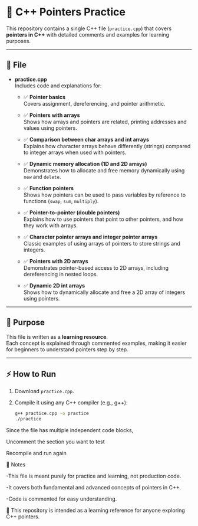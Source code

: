 # 🔹 C++ Pointers Practice

This repository contains a single C++ file (`practice.cpp`) that covers **pointers in C++** with detailed comments and examples for learning purposes.

---

## 📂 File

- **practice.cpp**  
  Includes code and explanations for:

  - ✅ **Pointer basics**  
    Covers assignment, dereferencing, and pointer arithmetic.

  - ✅ **Pointers with arrays**  
    Shows how arrays and pointers are related, printing addresses and values using pointers.

  - ✅ **Comparison between char arrays and int arrays**  
    Explains how character arrays behave differently (strings) compared to integer arrays when used with pointers.

  - ✅ **Dynamic memory allocation (1D and 2D arrays)**  
    Demonstrates how to allocate and free memory dynamically using `new` and `delete`.

  - ✅ **Function pointers**  
    Shows how pointers can be used to pass variables by reference to functions (`swap`, `sum`, `multiply`).

  - ✅ **Pointer-to-pointer (double pointers)**  
    Explains how to use pointers that point to other pointers, and how they work with arrays.

  - ✅ **Character pointer arrays and integer pointer arrays**  
    Classic examples of using arrays of pointers to store strings and integers.

  - ✅ **Pointers with 2D arrays**  
    Demonstrates pointer-based access to 2D arrays, including dereferencing in nested loops.

  - ✅ **Dynamic 2D int arrays**  
    Shows how to dynamically allocate and free a 2D array of integers using pointers.

---

## 🎯 Purpose

This file is written as a **learning resource**.  
Each concept is explained through commented examples, making it easier for beginners to understand pointers step by step.

---

## ⚡ How to Run

1. Download `practice.cpp`.  
2. Compile it using any C++ compiler (e.g., g++):  

   ```bash
   g++ practice.cpp -o practice
   ./practice
Since the file has multiple independent code blocks,

Uncomment the section you want to test

Recompile and run again

📝 Notes

-This file is meant purely for practice and learning, not production code.

-It covers both fundamental and advanced concepts of pointers in C++.

-Code is commented for easy understanding.

📘 This repository is intended as a learning reference for anyone exploring C++ pointers.
